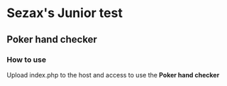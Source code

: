 # Sezax's Junior test

## Poker hand checker

### **How to use**


Upload index.php to the host and access to use the **Poker hand checker**
